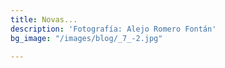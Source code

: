 ```yaml
---
title: Novas...
description: 'Fotografía: Alejo Romero Fontán'
bg_image: "/images/blog/_7_-2.jpg"

---
```

